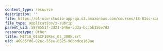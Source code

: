 ```yaml
---
content_type: resource
description: ''
file: https://ol-ocw-studio-app-qa.s3.amazonaws.com/courses/18-01sc-single-variable-calculus-fall-2010/46935fd682ec55ee852590bbdce168ae_MIT18_01SCF10Rec_03_300k.vtt
file_type: application/x-subrip
parent_uid: 5878551f-3d21-546e-5d3a-bcc5b156e7d2
resourcetype: Other
title: MIT18_01SCF10Rec_03_300k.srt
uid: 46935fd6-82ec-55ee-8525-90bbdce168ae
---
```

